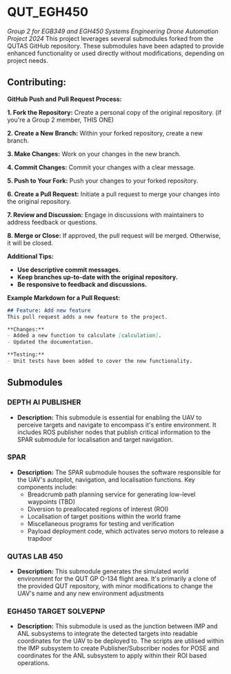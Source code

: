 # QUT_EGH450
*Group 2 for EGB349 and EGH450 Systems Engineering Drone Automation Project 2024*
This project leverages several submodules forked from the QUTAS GitHub repository. These submodules have been adapted to provide enhanced functionality or used directly without modifications, depending on project needs. 

## **Contributing:**

**GitHub Push and Pull Request Process:**

**1. Fork the Repository:**
Create a personal copy of the original repository. (if you're a Group 2 member, THIS ONE)

**2. Create a New Branch:**
Within your forked repository, create a new branch.

**3. Make Changes:**
Work on your changes in the new branch.

**4. Commit Changes:**
Commit your changes with a clear message.

**5. Push to Your Fork:**
Push your changes to your forked repository.

**6. Create a Pull Request:**
Initiate a pull request to merge your changes into the original repository.

**7. Review and Discussion:**
Engage in discussions with maintainers to address feedback or questions.

**8. Merge or Close:**
If approved, the pull request will be merged. Otherwise, it will be closed.

**Additional Tips:**

* **Use descriptive commit messages.**
* **Keep branches up-to-date with the original repository.**
* **Be responsive to feedback and discussions.**

**Example Markdown for a Pull Request:**
```markdown
## Feature: Add new feature
This pull request adds a new feature to the project.

**Changes:**
- Added a new function to calculate [calculation].
- Updated the documentation.

**Testing:**
- Unit tests have been added to cover the new functionality.
```

## **Submodules**

### DEPTH AI PUBLISHER
* **Description:** This submodule is essential for enabling the UAV to perceive targets and navigate to encompass it's entire environment. It includes ROS publisher nodes that publish critical information to the SPAR submodule for localisation and target navigation.


### SPAR
* **Description:** The SPAR submodule houses the software responsible for the UAV's autopilot, navigation, and localisation functions. Key components include:
    * Breadcrumb path planning service for generating low-level waypoints (TBD)
    * Diversion to preallocated regions of interest (ROI)
    * Localisation of target positions within the world frame
    * Miscellaneous programs for testing and verification
    * Payload deployment code, which activates servo motors to release a trapdoor

### QUTAS LAB 450
* **Description:** This submodule generates the simulated world environment for the QUT GP O-134 flight area. It's primarily a clone of the provided QUT repository, with minor modifications to change the UAV's name and any new environment adjustments

### EGH450 TARGET SOLVEPNP
* **Description:** This submodule is used as the junction between IMP and ANL subsystems to integrate the detected targets into readable coordinates for the UAV to be deployed to. The scripts are utilised within the IMP subsystem to create Publisher/Subscriber nodes for POSE and coordinates for the ANL subsystem to apply within their ROI based operations.
